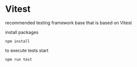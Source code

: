 # Vitest
recommended testing framework base that is based on Vitest

install packages
```
npm install
```

to execute tests start 
```
npm run test
```
